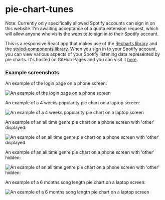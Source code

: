 # pie-chart-tunes

Note: Currently only specifically allowed Spotify accounts can sign in on this website. I'm awaiting acceptance of a quota extension request, which will allow anyone who visits the website to sign in to their Spotify account.

This is a responsive React app that makes use of the [Recharts library](https://recharts.org/) and the [styled-components library](https://styled-components.com/). When you sign in to your Spotify account, you can view various aspects of your Spotify listening data represented by pie charts. It's hosted on GitHub Pages and you can visit it [here](https://katie-ar.github.io/pie-chart-tunes/).

### Example screenshots

An example of the login page on a phone screen:

![An example of the login page on a phone screen](https://github.com/katie-ar/pie-chart-tunes/assets/148056793/0fc1cb45-22db-41a8-9245-cdf3bd134510)

An example of a 4 weeks popularity pie chart on a laptop screen:

![An example of a 4 weeks popularity pie chart on a laptop screen](https://github.com/katie-ar/pie-chart-tunes/assets/148056793/f88e6890-cf83-4ce4-b23f-ee4b5f107f6b)

An example of an all time genre pie chart on a phone screen with 'other' displayed:

![An example of an all time genre pie chart on a phone screen with 'other' displayed](https://github.com/katie-ar/pie-chart-tunes/assets/148056793/2ebf102b-1a33-4b1c-89f3-efbbfa0072db)

An example of an all time genre pie chart on a phone screen with 'other' hidden:

![An example of an all time genre pie chart on a phone screen with 'other' hidden:](https://github.com/katie-ar/pie-chart-tunes/assets/148056793/d82d38ce-6bb7-453c-ae97-74499ad42608)

An example of a 6 months song length pie chart on a laptop screen:

![An example of a 6 months song length pie chart on a laptop screen](https://github.com/katie-ar/pie-chart-tunes/assets/148056793/889a390f-9dd7-461f-a5f1-39f8ff78ddbc)
